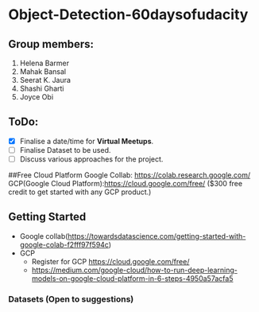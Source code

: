 # Object-Detection-60daysofudacity

## Group members:
1. Helena Barmer 
2. Mahak Bansal
3. Seerat K. Jaura
4. Shashi Gharti
5. Joyce Obi

## ToDo:
- [x] Finalise a date/time for **Virtual Meetups**.
- [ ] Finalise Dataset to be used.
- [ ] Discuss various approaches for the project.

##Free Cloud Platform
Google Collab: https://colab.research.google.com/
GCP(Google Cloud Platform):https://cloud.google.com/free/  ($300 free credit to get started with any GCP product.)

## Getting Started
- Google collab(https://towardsdatascience.com/getting-started-with-google-colab-f2fff97f594c)
- GCP 
    - Register for GCP https://cloud.google.com/free/
    - https://medium.com/google-cloud/how-to-run-deep-learning-models-on-google-cloud-platform-in-6-steps-4950a57acfa5

### Datasets (Open to suggestions)
